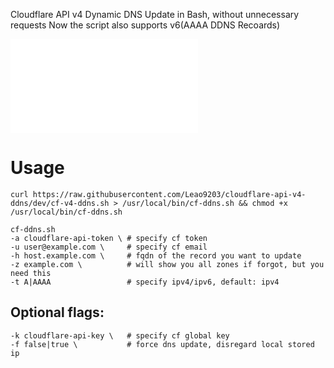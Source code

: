 Cloudflare API v4 Dynamic DNS Update in Bash, without unnecessary requests
Now the script also supports v6(AAAA DDNS Recoards)

![中文文档](README_zh.md)

# Usage
	curl https://raw.githubusercontent.com/Leao9203/cloudflare-api-v4-ddns/dev/cf-v4-ddns.sh > /usr/local/bin/cf-ddns.sh && chmod +x /usr/local/bin/cf-ddns.sh
	
	cf-ddns.sh
	-a cloudflare-api-token \ # specify cf token
	-u user@example.com \     # specify cf email
	-h host.example.com \     # fqdn of the record you want to update
	-z example.com \          # will show you all zones if forgot, but you need this
	-t A|AAAA                 # specify ipv4/ipv6, default: ipv4
## Optional flags:
	-k cloudflare-api-key \   # specify cf global key
	-f false|true \           # force dns update, disregard local stored ip
